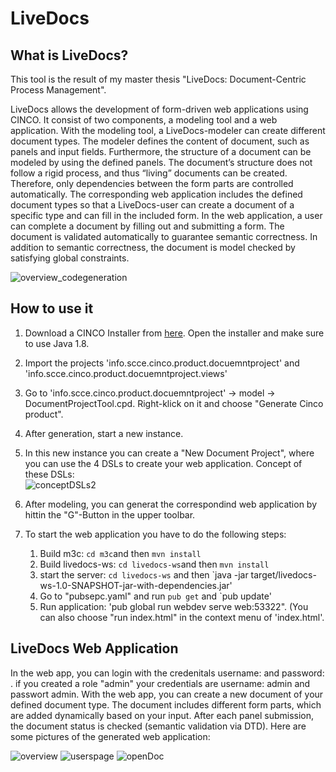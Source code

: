 
# LiveDocs

## What is LiveDocs?
This tool is the result of my master thesis "LiveDocs: Document-Centric Process Management".

LiveDocs allows the development of form-driven web applications using CINCO. It consist of two components, a modeling tool and a web
application. With the modeling tool, a LiveDocs-modeler can create different document types. The modeler defines the content of document, such as panels and input fields. Furthermore, the structure of a document can be modeled by using the defined panels. The document’s structure does not follow a rigid process, and thus “living” documents can be created. Therefore, only dependencies between the form parts are controlled automatically. The corresponding web application includes the defined document types so that a LiveDocs-user can create a document of a specific type and can fill in the included form. In the web
application, a user can complete a document by filling out and submitting a form. The document is validated automatically to guarantee semantic correctness. In addition to semantic correctness, the document is model checked by satisfying global constraints.

![overview_codegeneration](https://user-images.githubusercontent.com/80321708/111160932-e0ecb880-859a-11eb-8ae5-e9f630b4109d.png)

## How to use it

1. Download a CINCO Installer from [here](https://cinco.scce.info/download/). Open the installer and make sure to use Java 1.8.
2. Import the projects 'info.scce.cinco.product.docuemntproject' and 'info.scce.cinco.product.docuemntproject.views'
3. Go to 'info.scce.cinco.product.docuemntproject' -> model -> DocumentProjectTool.cpd. Right-klick on it and choose "Generate Cinco product".
4. After generation, start a new instance.
5. In this new instance you can create a "New Document Project", where you can use the 4 DSLs to create your web application.
 Concept of these DSLs:  
![conceptDSLs2](https://user-images.githubusercontent.com/80321708/111160747-aedb5680-859a-11eb-87b8-7f9aff1c82f4.png)


6. After modeling, you can generat the correspondind web application by hittin the "G"-Button in the upper toolbar.
7. To start the web application you have to do the following steps:
    1. Build m3c: `cd m3c`and then `mvn install`
    2. Build livedocs-ws: `cd livedocs-ws`and then `mvn install`
    3. start the server: `cd livedocs-ws` and then `java -jar target/livedocs-ws-1.0-SNAPSHOT-jar-with-dependencies.jar'
    4. Go to "pubsepc.yaml" and run `pub get` and `pub update'
    5. Run application: 'pub global run webdev serve web:53322". (You can also choose "run index.html" in the context menu of 'index.html'.


## LiveDocs Web Application

In the web app, you can login with the credenitals username: <role name> and password: <role name>. if you created a role "admin" your credentials are username: admin and passwort admin. With the web app, you can create a new document of your defined document type. The document includes different form parts, which are added dynamically based on your input. After each panel submission, the document status is checked (semantic validation via DTD). Here are some pictures of the generated web application:
 
![overview](https://user-images.githubusercontent.com/80321708/111161682-b4856c00-859b-11eb-9a7c-3729646ddbef.png)
 ![userspage](https://user-images.githubusercontent.com/80321708/111161770-c7983c00-859b-11eb-9ecf-5d4494aee2f8.png)
![openDoc](https://user-images.githubusercontent.com/80321708/111161790-cc5cf000-859b-11eb-9f63-a2f879fb8e8a.png)
